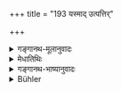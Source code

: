 +++
title = "193 यस्माद् उत्पत्तिर्"

+++

<details><summary>गङ्गानथ-मूलानुवादः</summary>

Now fully learn from whom all these have their origin and who are to be worshipped, by whom and by what roles.—(193)
</details>

<details><summary>मेधातिथिः</summary>

य **एतेषां** प्तॄणाम् **उत्पत्तिर् ये च** पितरो **यैर् उपचर्याः** । ब्राह्मणेन सोमपाः, क्षत्रियेण हविष्मन्तः इत्यादि । तत् सर्वम् अप्य् **अशेषत** इदानीम् उच्यमानं **निबोधत** बुध्यध्वम् । **नियमैर्** इत्य् अनुवादः, पूर्वम् एव विहितत्वात् "नियतात्मा भवेत्" इति (म्ध् ३.१७८) । बहुवचनं बहुत्वान् नियमानाम् ॥ ३.१८३ ॥
</details>

<details><summary>गङ्गानथ-भाष्यानुवादः</summary>

He from whom these—Pitṛs—‘*have their origin*,’ and ‘*who*’—which Pitṛs—‘*have to be worshipped by whom*,’ *i.e*., the ‘Somapa’ Manes by
*Brāhmaṇas*, the ‘*Haviṣmat*’ Pitṛs by *Kṣatriyas*, and so forth;—all
this ‘*learn fully*,’ as described now.

‘*Rules*;’—this is a mere reiterative reference; the rules having been already laid down in the words, ‘one should remain self-controlled, &c., &c.’ The plural number is due to there being a large number of rules.—(193)
</details>

<details><summary>Bühler</summary>

193	Now learn fully from whom all these (manes derive) their origin, and with what ceremonies they ought to be worshipped.
</details>
